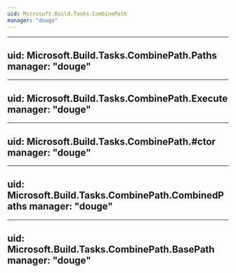 ```yaml
---
uid: Microsoft.Build.Tasks.CombinePath
manager: "douge"
---
```


---
uid: Microsoft.Build.Tasks.CombinePath.Paths
manager: "douge"
---

---
uid: Microsoft.Build.Tasks.CombinePath.Execute
manager: "douge"
---

---
uid: Microsoft.Build.Tasks.CombinePath.#ctor
manager: "douge"
---

---
uid: Microsoft.Build.Tasks.CombinePath.CombinedPaths
manager: "douge"
---

---
uid: Microsoft.Build.Tasks.CombinePath.BasePath
manager: "douge"
---
